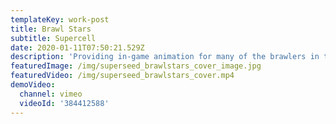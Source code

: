 ```yaml
---
templateKey: work-post
title: Brawl Stars
subtitle: Supercell
date: 2020-01-11T07:50:21.529Z
description: 'Providing in-game animation for many of the brawlers in the game. '
featuredImage: /img/superseed_brawlstars_cover_image.jpg
featuredVideo: /img/superseed_brawlstars_cover.mp4
demoVideo:
  channel: vimeo
  videoId: '384412588'
---
```



